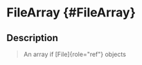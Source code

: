 FileArray {#FileArray}
=========

Description
-----------

> An array if [File]{role="ref"} objects
